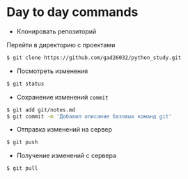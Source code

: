 # Day to day commands
- Клонировать репозиторий  

Перейти в директорию с проектами
```bash
$ git clone https://github.com/gad26032/python_study.git
```
- Посмотреть изменения
```bash
$ git status
```  
- Сохранение изменений `commit`
```bash
$ git add git/notes.md
$ git commit -m 'Добавил описание базовых команд git'
```
- Отправка изменений на сервер
```bash
$ git push
```
- Получение изменений с сервера
```bash
$ git pull
```
